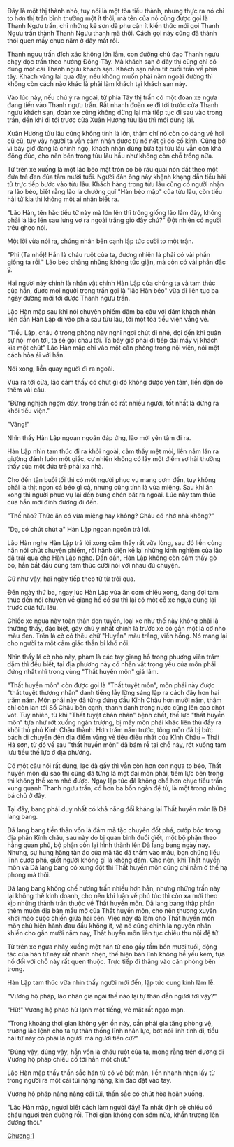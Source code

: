 Đây là một thị thành nhỏ, tuy nói là một tòa tiểu thành, nhưng thực ra nó chỉ to hơn thị trấn bình thường một ít thôi, mà tên của nó cũng được gọi là Thanh Ngưu trấn, chỉ những kẻ sơn dã phụ cận ít kiến thức mới gọi Thanh Ngưu trấn thành Thanh Ngưu thanh mà thôi. Cách gọi này cũng đã thành thói quen mấy chục năm ở đây mất rồi.

Thanh ngưu trấn đích xác không lớn lắm, con đường chủ đạo Thanh ngưu chạy dọc trấn theo hướng Đông-Tây. Mà khách sạn ở đây thì cũng chỉ có đúng một cái Thanh ngưu khách sạn. Khách sạn nằm tít cuối trấn về phía tây. Khách vãng lai qua đây, nếu không muốn phải nằm ngoài đường thì không còn cách nào khác là phải làm khách tại khách sạn này.

Vào lúc này, nếu chú ý ra ngoài, từ phía Tây thị trấn có một đoàn xe ngựa đang tiến vào Thanh ngưu trấn. Rất nhanh đoàn xe đi tới trước cửa Thanh ngưu khách sạn, đoàn xe cũng không dừng lại mà tiếp tục đi sau vào trong trấn, đến khi đi tới trước cửa Xuân Hương tửu lâu thì mới dừng lại.

Xuân Hương tửu lâu cũng không tính là lớn, thậm chí nó còn có dáng vẻ hơi cũ cũ, tuy vậy người ta vẫn cảm nhận được từ nó nét gì đó cổ kính. Cũng bởi vì bây giờ đang là chính ngọ, khách nhân dùng bữa tại tửu lầu vẫn còn khá đông đúc, cho nên bên trong tửu lâu hầu như không còn chỗ trống nữa.

Từ trên xe xuống là một lão béo mặt tròn có bộ râu quai nón dắt theo một đứa trẻ đen đúa tầm mười tuổi. Người đàn ông này khệnh khạng dẫn tiểu hài tử trực tiếp bước vào tửu lâu. Khách hàng trong tửu lâu cũng có người nhận ra lão béo, biết rằng lão là chưởng quĩ "Hàn béo mập" của tửu lâu, còn tiểu hài tử kia thì không một ai nhận biết ra.

"Lão Hàn, tên hắc tiểu tử này mà lớn lên thì trông giống lão lắm đây, không phải là lão lén sau lưng vợ ra ngoài trăng gió đấy chứ?" Đột nhiên có người trêu ghẹo nói.

Một lời vừa nói ra, chúng nhân bên cạnh lập tức cười to một trận.

"Phi (Ta nhổ)! Hắn là cháu ruột của ta, đương nhiên là phải có vài phần giống ta rồi." Lão béo chẳng những không tức giận, mà còn có vài phần đắc ý.

Hai người này chính là nhân vật chính Hàn Lập của chúng ta và tam thúc của hắn, được mọi người trong trấn gọi là "lão Hàn béo" vừa đi liên tục ba ngày đường mới tới được Thanh ngưu trấn.

Lão Hàn mập sau khi nói chuyện phiếm dăm ba câu với đám khách nhân liền dẫn Hàn Lập đi vào phía sau tửu lâu, tới một tòa tiểu viện vắng vẻ.

"Tiểu Lập, cháu ở trong phòng này nghỉ ngơi chút đi nhé, đợi đến khi quản sự nội môn tới, ta sẽ gọi cháu tới. Ta bây giờ phải đi tiếp đãi mấy vị khách kia một chút" Lão Hàn mập chỉ vào một căn phòng trong nội viện, nói một cách hòa ái với hắn.

Nói xong, liền quay người đi ra ngoài.

Vừa ra tới cửa, lão cảm thấy có chút gì đó không được yên tâm, liền dặn dò thêm vài câu.

"Đừng nghịch ngợm đấy, trong trấn có rất nhiều người, tốt nhất là đừng ra khỏi tiểu viện."

"Vâng!"

Nhìn thấy Hàn Lập ngoan ngoãn đáp ứng, lão mới yên tâm đi ra.

Hàn Lập nhìn tam thúc đi ra khỏi ngoài, cảm thấy mệt mỏi, liền nằm lăn ra giường đánh luôn một giấc, cư nhiên không có lấy một điểm sợ hãi thường thấy của một đứa trẻ phải xa nhà.

Cho đến tận buổi tối thì có một người phục vụ mang cơm đến, tuy không phải là thịt ngon cá béo gì cả, nhưng cũng tính là vừa miệng. Sau khi ăn xong thì người phục vụ lại đến bưng chén bát ra ngoài. Lúc này tam thúc của hắn mới đỉnh đương đi đến.

"Thế nào? Thức ăn có vừa miệng hay không? Cháu có nhớ nhà không?"

"Dạ, có chút chút ạ" Hàn Lập ngoan ngoãn trả lời.

Lão Hàn nghe Hàn Lập trả lời xong cảm thấy rất vừa lòng, sau đó liền cùng hắn nói chút chuyện phiếm, rồi hãnh diện kể lại những kinh nghiệm của lão đã trải qua cho Hàn Lập nghe. Dần dần, Hàn Lập không còn cảm thấy gò bó, hắn bắt đầu cùng tam thúc cười nói với nhau đủ chuyện.

Cứ như vậy, hai ngày tiếp theo từ từ trôi qua.

Đến ngày thứ ba, ngay lúc Hàn Lập vừa ăn cơm chiều xong, đang đợi tam thúc đến nói chuyện về giang hồ cố sự thì lại có một cỗ xe ngựa dừng lại trước cửa tửu lâu.

Chiếc xe ngựa này toàn thân đen tuyền, loại xe như thế này không phải là thường thấy, đặc biệt, gây chú ý nhất chính là trước xe có gắn một lá cờ nhỏ màu đen. Trên lá cờ có thêu chữ "Huyền" màu trắng, viền hồng. Nó mang lại cho người ta một cảm giác thần bí khó nói.

Nhìn thấy lá cờ nhỏ này, phàm là các tay giang hồ trong phương viên trăm dặm thì đều biết, tại địa phương này có nhân vật trọng yếu của môn phái đứng nhất nhì trong vùng "Thất huyền môn" giá lâm.

"Thất huyền môn" còn được gọi là "Thất tuyệt môn", môn phái này được "thất tuyệt thượng nhân" danh tiếng lẫy lừng sáng lập ra cách đây hơn hai trăm năm. Môn phái này đã từng đứng đầu Kính Châu hơn mười năm, thậm chí còn lan tới Sổ Châu bên cạnh, thanh danh trong nước cũng lên cao chót vót. Tuy nhiên, từ khi "Thất tuyệt chân nhân" bệnh chết, thế lực "thất huyền môn" tựa như rớt xuống ngàn trượng, bị mấy môn phái khác liên thủ đẩy ra khỏi thủ phủ Kính Châu thành. Hơn trăm năm trước, tông môn đã bị bức bách di chuyển đến địa điểm vắng vẻ tiêu điều nhất của Kính Châu – Thái Hà sơn, từ đó về sau "thất huyền môn" đã bám rễ tại chỗ này, rớt xuống tam lưu tiểu thế lực ở địa phương.

Có một câu nói rất đúng, lạc đà gầy thì vẫn còn hơn con ngựa to béo, Thất huyền môn dù sao thì cũng đã từng là một đại môn phái, tiềm lực bên trong thì không thể xem nhỏ được. Ngay lập tức đã không chế hơn chục tiểu trấn xung quanh Thanh ngưu trấn, có hơn ba bốn ngàn đệ tử, là một trong những bá chủ ở đây.

Tại đây, bang phái duy nhất có khả năng đối kháng lại Thất huyền môn là Dã lang bang.

Dã lang bang tiền thân vốn là đám mã tặc chuyên đốt phá, cướp bóc trong địa phận Kính châu, sau này do bị quan binh đuổi gϊếŧ, một bộ phận theo hàng quan phủ, bộ phận còn lại hình thành lên Dã lang bang ngày nay. Nhưng, sự hung hăng tàn ác của mã tặc đã thấm vào máu, bọn chúng liều lĩnh cướp phá, gϊếŧ người không gì là không dám. Cho nên, khi Thất huyền môn và Dã lang bang có xung đột thì Thất huyền môn cũng chỉ nằm ở thế hạ phong mà thôi.

Dã lang bang khống chế hương trấn nhiều hơn hẳn, nhưng những trấn này lại không thể kinh doanh, cho nên khi luận về phú túc thì còn xa mới theo kịp những thành trấn thuộc về Thất huyền môn. Dã lang bang thập phần thèm muốn địa bàn mầu mỡ của Thất huyền môn, cho nên thương xuyên khơi mào cuộc chiến giữa hai bên. Việc này đã làm cho Thất huyền môn môn chủ hiện hành đau đầu không ít, và nó cũng chính là nguyên nhân khiến cho gần mười năm nay, Thất huyền môn liên tục chiêu thu nội đệ tử.

Từ trên xe ngựa nhảy xuống một hán tử cao gầy tầm bốn mươi tuổi, động tác của hán tử này rất nhanh nhẹn, thể hiện bản lĩnh không hề yếu kém, tựa hồ đối với chỗ này rất quen thuộc. Trực tiếp đi thẳng vào căn phòng bên trong.

Hàn Lập tam thúc vừa nhìn thấy người mới đến, lập tức cung kính làm lễ.

"Vương hộ pháp, lão nhân gia ngài thế nào lại tự thân dẫn người tới vậy?"

"Hừ!" Vương hộ pháp hừ lạnh một tiếng, vẻ mặt rất ngạo mạn.

"Trong khoảng thời gian không yên ổn này, cần phải gia tăng phòng vệ, trưởng lão lệnh cho ta tự thân thống lĩnh nhân lực, bớt nói linh tinh đi, tiểu hài tử này có phải là người mà ngươi tiến cử?"

"Đúng vậy, đúng vậy, hắn vốn là cháu ruột của ta, mong rằng trên đường đi Vương hộ pháp chiếu cố tới hắn một chút."

Lão Hàn mập thấy thần sắc hán tử có vẻ bất mãn, liền nhanh nhẹn lấy từ trong người ra một cái túi nặng nặng, kín đáo đặt vào tay.

Vương hộ pháp nâng nâng cái túi, thần sắc có chút hòa hoãn xuống.

"Lão Hàn mập, ngươi biết cách làm người đấy! Ta nhất định sẽ chiếu cố cháu ngươi trên đường rồi. Thời gian không còn sớm nữa, khẩn trương lên đường thôi."

[Chương 1](chuong-1.md)